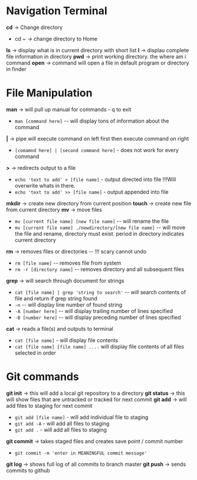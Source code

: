 # Navigation Terminal
**cd** -> Change directory
- cd ~ -> change directory to Home

**ls** -> display what is in current directory with short list
**l** -> displau complete file information in directory
**pwd** -> print working directory. the where am i command
**open** -> command will open a file in default program or directory in finder

# File Manipulation
**man** -> will pull up manual for commands - q to exit
- `man [command here]` -- will display tons of information about the command

**|** -> pipe will execute command on left first then execute command on right
- `[comamnd here] | [second command here]` - does not work for every command

**>** -> redirects output to a file
- `echo 'text to add' > [file name]` - output directed into file !!!Will overwrite whats in there.
- `echo 'text to add' >> [file name]` - output appended into file

**mkdir** -> create new directory from current position
**touch** -> create new file from current directory
**mv** -> move files
- `mv [current file name] [new file name]` -- will rename the file
- `mv [current file name] ./newdirectory/[new file name]` -- will move the file and rename, directory must exist. period in directory indicates current directory

**rm** -> removes files or directories -- !!! scary cannot undo
- `rm [file name]` -- removes file from system
- `rm -r [directory name]` -- removes directory and all subsequent files

**grep** -> will search through document for strings
- `cat [file name] | grep 'string to search'` -- will search contents of file and return if grep string found
- `-n` -- will display line number of found string
- `-A [number here]` -- will display trailing number of lines specified
- `-B [number here]` -- will display preceding number of lines specified

**cat** -> reads a file(s) and outputs to terminal
- `cat [file name]` - will display file contents
- `cat [file name] [file name] ....` will display file contents of all files selected in order

# Git commands
**git init** -> this will add a local git repository to a directory
**git status** -> this will show files that are untracked or tracked for next commit
**git add** -> will add files to staging for next commit
- `git add [file name]` - will add individual file to staging
- `git add -A` - will add all files to staging
- `git add .` - will add all files to staging

**git commit** -> takes staged files and creates save point / commit number
- `git commit -m 'enter in MEANINGFUL commit message'`

**git log** -> shows full log of all commits to branch master
**git push** -> sends commits to github
